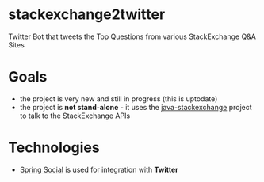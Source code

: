 stackexchange2twitter
=====================

Twitter Bot that tweets the Top Questions from various StackExchange Q&amp;A Sites


# Goals
- the project is very new and still in progress (this is uptodate)
- the project is **not stand-alone** - it uses the [java-stackexchange](https://github.com/eugenp/java-stackexchange) project to talk to the StackExchange APIs


# Technologies
- [Spring Social](https://github.com/SpringSource/spring-social/wiki/Quick-Start) is used for integration with **Twitter**
